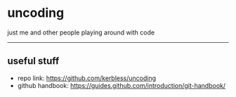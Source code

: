 # uncoding

just me and other people playing around with code

----

## useful stuff

+ repo link: <https://github.com/kerbless/uncoding>
+ github handbook: <https://guides.github.com/introduction/git-handbook/>
